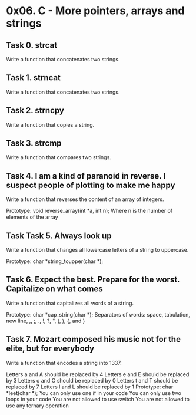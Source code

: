 # 0x06. C - More pointers, arrays and strings

## Task 0. strcat
Write a function that concatenates two strings.

## Task 1. strncat
Write a function that concatenates two strings.

## Task 2. strncpy
Write a function that copies a string.

## Task 3. strcmp
Write a function that compares two strings.

## Task 4. I am a kind of paranoid in reverse. I suspect people of plotting to make me happy
Write a function that reverses the content of an array of integers.

Prototype: void reverse_array(int *a, int n);
Where n is the number of elements of the array

## Task Task 5. Always look up
Write a function that changes all lowercase letters of a string to uppercase.

Prototype: char *string_toupper(char *);

## Task 6. Expect the best. Prepare for the worst. Capitalize on what comes
Write a function that capitalizes all words of a string.

Prototype: char *cap_string(char *);
Separators of words: space, tabulation, new line, ,, ;, ., !, ?, ", (, ), {, and }

## Task 7. Mozart composed his music not for the elite, but for everybody
Write a function that encodes a string into 1337.

Letters a and A should be replaced by 4
Letters e and E should be replaced by 3
Letters o and O should be replaced by 0
Letters t and T should be replaced by 7
Letters l and L should be replaced by 1
Prototype: char *leet(char *);
You can only use one if in your code
You can only use two loops in your code
You are not allowed to use switch
You are not allowed to use any ternary operation
